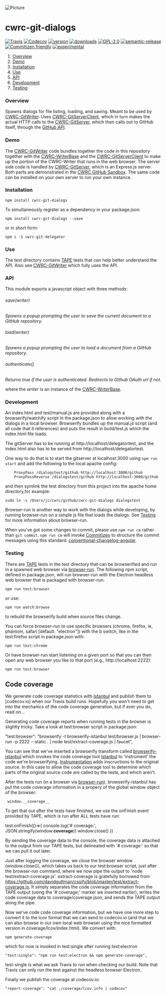 ![Picture](http://www.cwrc.ca/wp-content/uploads/2010/12/CWRC_Dec-2-10_smaller.png)

# cwrc-git-dialogs

[![Travis](https://img.shields.io/travis/jchartrand/cwrc-git-dialogs.svg)](https://travis-ci.org/jchartrand/cwrc-git-dialogs)
[![Codecov](https://img.shields.io/codecov/c/github/jchartrand/cwrc-git-dialogs.svg)](https://codecov.io/gh/jchartrand/cwrc-git-dialogs)
[![version](https://img.shields.io/npm/v/cwrc-git-dialogs.svg)](http://npm.im/cwrc-git-dialogs)
[![downloads](https://img.shields.io/npm/dm/cwrc-git-dialogs.svg)](http://npm-stat.com/charts.html?package=cwrc-git-dialogs&from=2015-08-01)
[![GPL-2.0](https://img.shields.io/npm/l/cwrc-git-dialogs.svg)](http://opensource.org/licenses/GPL-2.0)
[![semantic-release](https://img.shields.io/badge/%20%20%F0%9F%93%A6%F0%9F%9A%80-semantic--release-e10079.svg)](https://github.com/semantic-release/semantic-release)
[![Commitizen friendly](https://img.shields.io/badge/commitizen-friendly-brightgreen.svg)](http://commitizen.github.io/cz-cli/)
[![experimental](http://badges.github.io/stability-badges/dist/experimental.svg)](http://github.com/badges/stability-badges)

1. [Overview](#overview)
1. [Demo](#demo)
1. [Installation](#installation)
1. [Use](#use)
1. [API](#api)
1. [Development](#development)
1. [Testing](#testing)


### Overview

Spawns dialogs for file listing, loading, and saving.  Meant to be used by [CWRC-GitWriter](https://github.com/jchartrand/CWRC-GitWriter).  Uses [CWRC-GitServerClient](https://github.com/jchartrand/CWRC-GitServerClient), which in turn makes the actual HTTP calls to the [CWRC-GitServer](https://github.com/jchartrand/CWRC-GitServer), which then calls out to GitHub itself, through the [GitHub API](https://developer.github.com/v3/).

### Demo 

The [CWRC-GitWriter](https://github.com/jchartrand/CWRC-GitWriter) code bundles together the code in this repository together with the [CWRC-WriterBase](https://github.com/jchartrand/CWRC-WriterBase) and the [CWRC-GitServerClient](https://github.com/jchartrand/CWRC-GitServerClient) to make up the portion of the CWRC-Writer that runs in the web browser.  The server side code is handled by [CWRC-GitServer](https://github.com/jchartrand/CWRC-GitServer), which is an Express.js server.  Both parts are demonstrated in the [CWRC GitHub Sandbox](http://208.75.74.217/editor_github.html). The same code can be installed on your own server to run your own instance.

### Installation

`npm install cwrc-git-dialogs`   

To simultaneously register as a dependency in your package.json:

`npm install cwrc-git-dialogs --save`   

or in short form:

`npm i -S cwrc-git-delegator`

### Use

The test directory contains [TAPE](https://github.com/substack/tape) tests that can help better understand the API. Also see [CWRC-GitWriter](https://github.com/jchartrand/CWRC-GitWriter) which fully uses the API.

### API

This module exports a javascript object with three methods:

###### save(writer)
*Spawns a popup prompting the user to save the current document to a GitHub repository.*

###### load(writer)
*Spawns a popup prompting the user to load a document from a GitHub repository.*

###### authenticate()
*Returns true if the user is authenticated.  Redirects to Github OAuth url if not.*

where the *writer* is an instance of the [CWRC-WriterBase](https://github.com/jchartrand/CWRC-WriterBase).  

### Development

An index.html and test/manual.js are provided along with a browserify/watchify script in the package.json to allow working with the dialogs in a local browser.  Browserify bundles up the manual.js script (and all code that it references) and puts the result in build/test.js which the index.html file loads.  

The gitServer has to be running at http://localhost/delegatortest, and the index.html
also has to be served from http://localhost/delegatortest.
    
One way to do that is to start the gitserver at localhost:3000 using `npm run start` and 
add the following to the local apache config:

```
    ProxyPass /dialogstest/github http://localhost:3000/github
    ProxyPassReverse /dialogstest/github http://localhost:3000/github
```

and then symlink the test directory from this project into the apache home directory,for example:

`sudo ln -s /Users/jc/cwrc/github/cwrc-git-dialogs dialogstest`

Browser-run is another way to work with the dialogs while developing, by running browser-run on a simple js file that loads the dialogs.  See [Testing](#testing) for more information about browser-run.

When you've got some changes to commit, please use `npm run cm` rather than `git commit`.  `npm run cm` will invoke [Commitizen](https://github.com/commitizen) to structure the commit messages using this standard: [conventional-changelog-angular](https://github.com/conventional-changelog-archived-repos/conventional-changelog-angular/blob/master/index.js).

### Testing

There are [TAPE](https://github.com/substack/tape) tests in the test directory that can be browserified and run in a spawned web browser via [browser-run](https://github.com/juliangruber/browser-run).  The following npm script, defined in package.json, will run browser-run with the Electron headless web browser that is packaged with browser-run:

```
npm run test:browser
```

or use:

```
npm run watch:browse
```

to rebuild the browserify build when source files change.

You can force browser-run to use specific browsers (chrome, firefox, ie, phantom, safari  [default: "electron"]) with the b switch, like in the test:firefox script in package.json with:

```
npm run test:chrome
```

 Or have browser-run start listening on a given port so that you can then open any web browser you like to that port (e.g., http://localhost:2222):

```
npm run test:browser
```
## Code coverage

We generate code coverage statistics with [Istanbul](https://www.npmjs.com/package/istanbul) and publish them to [codecov.io] when our Travis build runs.  Hopefully you won't need to get into the mechanics of the code coverage generation, but if ever you do, read on...

Generating code coverage reports when running tests in the browser is slightly tricky.  Take a look at test:browser script in package.json:

"test:browser": "browserify -t browserify-istanbul test/browser.js | browser-run  -p 2222 --static .  | node test/extract-coverage.js | faucet",

You can see that we've inserted a browserify transform called [browserify-istanbul](https://www.npmjs.com/package/browserify-istanbul) which invokes the code coverage tool [Istanbul](https://www.npmjs.com/package/istanbul) to 'instrument' the code we're browserifying.  [Instrumentation](https://en.wikipedia.org/wiki/Instrumentation_(computer_programming)) adds inscructions to the original source. In this case to allow the code coverage tool to determine which parts of the original source code are called by the tests, and which aren't.

After the tests run (in a browser via [browser-run](https://github.com/juliangruber/browser-run)), browserify-istanbul has put the code coverage information in a propery of the global window object of the browser:

``` window.__coverage__```

To get that out after the tests have finished, we use the onFinish event provided by TAPE, which is run after ALL tests have run:

test.onFinish(()=>{
        console.log('# coverage:', JSON.stringify(window.__coverage__))
        window.close()
    })

By sending the coverage data to the console, the coverage data is attached to the output from our TAPE tests, but delineated with '# coverage:'  so that we can pull it out later.

Just after logging the coverage, we close the browser window (window.close()), which takes us back to our test:browser script, just after the browser-run command, where we now pipe the output to 'node test/extract-coverage.js'.  extract-coverage is gratefully borrowed from https://github.com/davidguttman/cssify/blob/master/test/extract-coverage.js.  It simply separates the code coverage information from the TAPE output (using the '# coverage;' marker we inserted earlier), writes the code coverage data to coverage/coverage.json, and sends the TAPE output along the pipe.

Now we've code code coverage information, but we have one more step to convert it to the lcov format that we can send to codecov.io (and that we can also browse in our own local web browser using the nice formatted version in coverage/lcov/index.html).  We convert with:

``` 
npm generate-coverage 
```

which for now is invoked in test:single after running test:electron

```
"test:single": "npm run test:electron && npm generate-coverage",
```

test-single is what we ask Travis to run when checking our build.  Note that Travis can only run the test against the headless browser Electron.

Finally we publish the coverage at codecov.io:

```
"report-coverage": "cat ./coverage/lcov.info | codecov"
```



